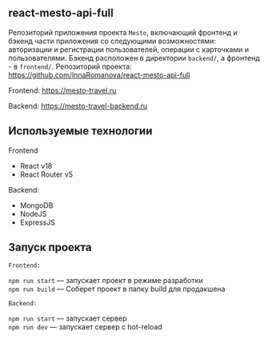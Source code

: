 ## react-mesto-api-full

Репозиторий приложения проекта `Mesto`, включающий фронтенд и бэкенд части приложения со следующими возможностями: авторизации и регистрации пользователей, операции с карточками и пользователями. Бэкенд расположен в директории `backend/`, а фронтенд - в `frontend/`. Репозиторий проекта: https://github.com/InnaRomanova/react-mesto-api-full

Frontend: https://mesto-travel.ru

Backend: https://mesto-travel-backend.ru

## Используемые технологии

Frontend

- React v18
- React Router v5

Backend:

- MongoDB
- NodeJS
- ExpressJS

## Запуск проекта

    Frontend:

`npm run start` — запускает проект в режиме разработки  
`npm run build` — Соберет проект в папку build для продакшена

    Backend:

`npm run start` — запускает сервер  
`npm run dev` — запускает сервер с hot-reload
